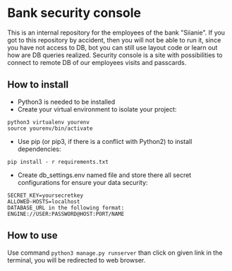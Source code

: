 # Bank security console
This is an internal repository for  the employees of the bank "Siianie". If you got to this repository by accident, then you will not be able to run it, since you have not access to DB, bot you can still use layout code or learn out how are DB queries realized.
Security console is a site with possibilities to connect to remote DB of our employees visits and passcards.

## How to install
- Python3 is needed to be installed
- Create your virtual environment to isolate your project:
```
python3 virtualenv yourenv
source yourenv/bin/activate
```
- Use pip (or pip3, if there is a conflict with Python2) to install dependencies:
```
pip install - r requirements.txt 
```
- Create db_settings.env named file and store there all secret configurations for ensure your data security:
```
SECRET_KEY=yoursecretkey
ALLOWED-HOSTS=localhost
DATABASE_URL in the following format: ENGINE://USER:PASSWORD@HOST:PORT/NAME 
```



## How to use
Use command ```python3 manage.py runserver``` than click on given link in the terminal, you will be redirected to web browser.
